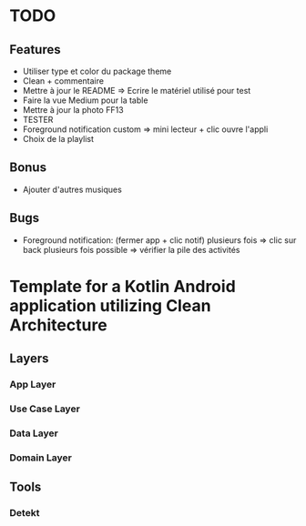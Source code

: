 # TODO

## Features
- Utiliser type et color du package theme
- Clean + commentaire
- Mettre à jour le README => Ecrire le matériel utilisé pour test
- Faire la vue Medium pour la table
- Mettre à jour la photo FF13
- TESTER
- Foreground notification custom => mini lecteur + clic ouvre l'appli
- Choix de la playlist

## Bonus
- Ajouter d'autres musiques

## Bugs
- Foreground notification: (fermer app + clic notif) plusieurs fois => clic sur back plusieurs fois possible => vérifier la pile des activités

# Template for a Kotlin Android application utilizing Clean Architecture

## Layers

### App Layer

### Use Case Layer

### Data Layer

### Domain Layer

## Tools

### Detekt
